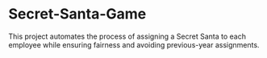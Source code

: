 # Secret-Santa-Game
This project automates the process of assigning a Secret Santa to each employee while ensuring fairness and avoiding previous-year assignments.
